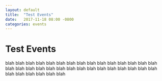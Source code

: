 ```yaml
---
layout: default
title:  "Test Events"
date:   2017-11-18 08:00 -0800
categories: events
---
```


# Test Events

blah blah blah blah blah blah blah blah blah blah blah blah 
blah blah blah blah blah blah blah blah blah blah blah blah 
blah blah blah blah blah blah blah blah blah blah blah blah 
